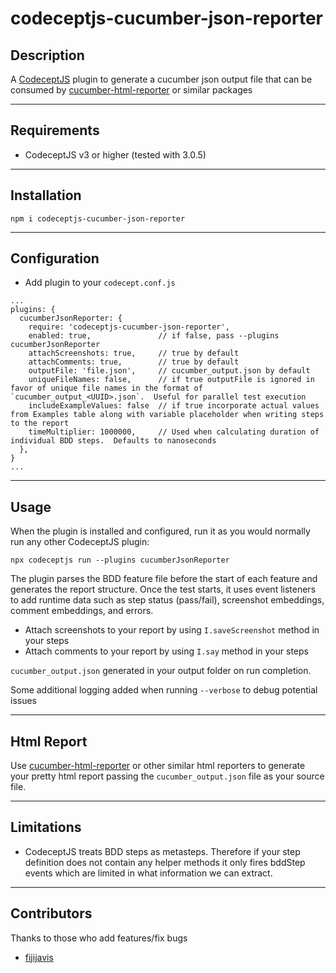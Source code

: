 # codeceptjs-cucumber-json-reporter

## Description

A [CodeceptJS](https://codecept.io) plugin to generate a cucumber json output file that can be consumed by [cucumber-html-reporter](https://www.npmjs.com/package/cucumber-html-reporter) or similar packages

---

## Requirements

- CodeceptJS v3 or higher (tested with 3.0.5)

---

## Installation

```
npm i codeceptjs-cucumber-json-reporter
```

---

## Configuration

- Add plugin to your `codecept.conf.js`

```
...
plugins: {
  cucumberJsonReporter: {
    require: 'codeceptjs-cucumber-json-reporter',
    enabled: true,               // if false, pass --plugins cucumberJsonReporter
    attachScreenshots: true,     // true by default
    attachComments: true,        // true by default
    outputFile: 'file.json',     // cucumber_output.json by default
    uniqueFileNames: false,      // if true outputFile is ignored in favor of unique file names in the format of `cucumber_output_<UUID>.json`.  Useful for parallel test execution
    includeExampleValues: false  // if true incorporate actual values from Examples table along with variable placeholder when writing steps to the report
    timeMultiplier: 1000000,     // Used when calculating duration of individual BDD steps.  Defaults to nanoseconds
  },
}
...
```

---

## Usage

When the plugin is installed and configured, run it as you would normally run any other CodeceptJS plugin:

```
npx codeceptjs run --plugins cucumberJsonReporter
```

The plugin parses the BDD feature file before the start of each feature and generates the report structure. Once the test starts, it uses event listeners to add runtime data such as step status (pass/fail), screenshot embeddings, comment embeddings, and errors.

- Attach screenshots to your report by using `I.saveScreenshot` method in your steps
- Attach comments to your report by using `I.say` method in your steps

`cucumber_output.json` generated in your output folder on run completion.

Some additional logging added when running `--verbose` to debug potential issues

---

## Html Report

Use [cucumber-html-reporter](https://www.npmjs.com/package/cucumber-html-reporter) or other similar html reporters to generate your pretty html report passing the `cucumber_output.json` file as your source file.

---

## Limitations

- CodeceptJS treats BDD steps as metasteps. Therefore if your step definition does not contain any helper methods it only fires bddStep events which are limited in what information we can extract.


---

## Contributors

Thanks to those who add features/fix bugs

- [fijijavis](https://github.com/fijijavis)